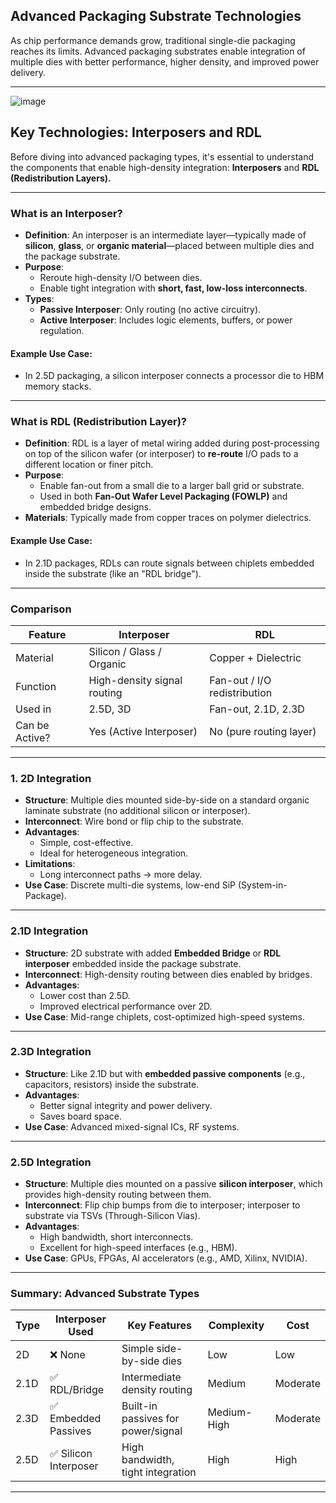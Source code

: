 ##  Advanced Packaging Substrate Technologies

As chip performance demands grow, traditional single-die packaging reaches its limits. Advanced packaging substrates enable integration of multiple dies with better performance, higher density, and improved power delivery.

---

![image](https://github.com/user-attachments/assets/1e9e76e8-e4f1-4c20-aa51-fbccfbceb48b)

##  Key Technologies: Interposers and RDL

Before diving into advanced packaging types, it's essential to understand the components that enable high-density integration: **Interposers** and **RDL (Redistribution Layers).**

---

###  What is an Interposer?

- **Definition**: An interposer is an intermediate layer—typically made of **silicon**, **glass**, or **organic material**—placed between multiple dies and the package substrate.
- **Purpose**:
  - Reroute high-density I/O between dies.
  - Enable tight integration with **short, fast, low-loss interconnects**.
- **Types**:
  - **Passive Interposer**: Only routing (no active circuitry).
  - **Active Interposer**: Includes logic elements, buffers, or power regulation.

####  Example Use Case:
- In 2.5D packaging, a silicon interposer connects a processor die to HBM memory stacks.

---

###  What is RDL (Redistribution Layer)?

- **Definition**: RDL is a layer of metal wiring added during post-processing on top of the silicon wafer (or interposer) to **re-route** I/O pads to a different location or finer pitch.
- **Purpose**:
  - Enable fan-out from a small die to a larger ball grid or substrate.
  - Used in both **Fan-Out Wafer Level Packaging (FOWLP)** and embedded bridge designs.
- **Materials**: Typically made from copper traces on polymer dielectrics.

####  Example Use Case:
- In 2.1D packages, RDLs can route signals between chiplets embedded inside the substrate (like an "RDL bridge").

---

###  Comparison

| Feature             | Interposer                    | RDL                            |
|---------------------|-------------------------------|--------------------------------|
| Material            | Silicon / Glass / Organic     | Copper + Dielectric            |
| Function            | High-density signal routing    | Fan-out / I/O redistribution   |
| Used in             | 2.5D, 3D                       | Fan-out, 2.1D, 2.3D            |
| Can be Active?      | Yes (Active Interposer)       | No (pure routing layer)        |

---



###  1. 2D Integration

- **Structure**: Multiple dies mounted side-by-side on a standard organic laminate substrate (no additional silicon or interposer).
- **Interconnect**: Wire bond or flip chip to the substrate.
- **Advantages**:
  - Simple, cost-effective.
  - Ideal for heterogeneous integration.
- **Limitations**:
  - Long interconnect paths → more delay.
- **Use Case**: Discrete multi-die systems, low-end SiP (System-in-Package).

---

###  2.1D Integration

- **Structure**: 2D substrate with added **Embedded Bridge** or **RDL interposer** embedded inside the package substrate.
- **Interconnect**: High-density routing between dies enabled by bridges.
- **Advantages**:
  - Lower cost than 2.5D.
  - Improved electrical performance over 2D.
- **Use Case**: Mid-range chiplets, cost-optimized high-speed systems.

---

###  2.3D Integration

- **Structure**: Like 2.1D but with **embedded passive components** (e.g., capacitors, resistors) inside the substrate.
- **Advantages**:
  - Better signal integrity and power delivery.
  - Saves board space.
- **Use Case**: Advanced mixed-signal ICs, RF systems.

---

###  2.5D Integration

- **Structure**: Multiple dies mounted on a passive **silicon interposer**, which provides high-density routing between them.
- **Interconnect**: Flip chip bumps from die to interposer; interposer to substrate via TSVs (Through-Silicon Vias).
- **Advantages**:
  - High bandwidth, short interconnects.
  - Excellent for high-speed interfaces (e.g., HBM).
- **Use Case**: GPUs, FPGAs, AI accelerators (e.g., AMD, Xilinx, NVIDIA).

---

###  Summary: Advanced Substrate Types

| Type   | Interposer Used     | Key Features                          | Complexity | Cost     |
|--------|---------------------|----------------------------------------|------------|----------|
| 2D     | ❌ None              | Simple side-by-side dies               | Low        | Low      |
| 2.1D   | ✅ RDL/Bridge        | Intermediate density routing           | Medium     | Moderate |
| 2.3D   | ✅ Embedded Passives | Built-in passives for power/signal     | Medium-High| Moderate |
| 2.5D   | ✅ Silicon Interposer| High bandwidth, tight integration      | High       | High     |

---
